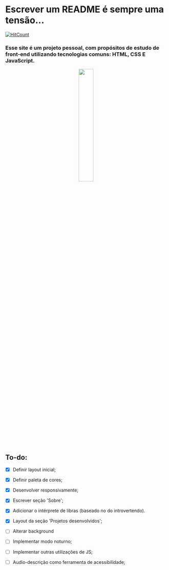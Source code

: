 # Escrever um README é sempre uma tensão...
[![HitCount](http://hits.dwyl.com/di3goCS/di3goCSgithubio.svg)](http://hits.dwyl.com/di3goCS/di3goCSgithubio)
### Esse site é um projeto pessoal, com propósitos de estudo de front-end utilizando tecnologias comuns: HTML, CSS E JavaScript.
<p align="center">
  <img
       src="https://wallacesilva.com/blog/wp-content/uploads/2015/08/147949-html5-css3-javascript.png"
       width="30%" />
</p>

## To-do:
- [x] Definir layout inicial;
- [x] Definir paleta de cores;
- [x] Desenvolver responsivamente;
- [x] Escrever seção 'Sobre';
- [x] Adicionar o intérprete de libras (baseado no do introvertendo).
- [x] Layout da seção 'Projetos desenvolvidos';
- [ ] Alterar background
- [ ] Implementar modo noturno;
- [ ] Implementar outras utilizações de JS;
- [ ] Audio-descrição como ferramenta de acessibilidade;

